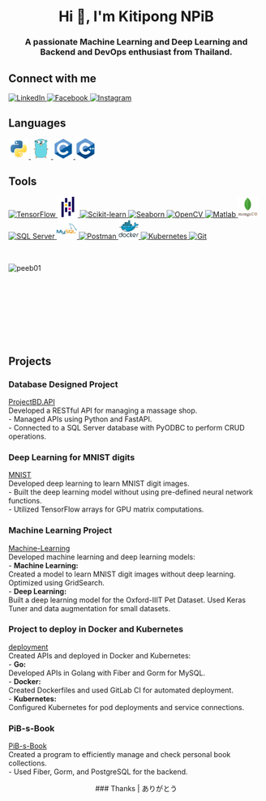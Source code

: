 <!DOCTYPE html>
<html lang="en">
<head>
  <meta charset="UTF-8">
  <meta name="viewport" content="width=device-width, initial-scale=1.0">
  <title>GitHub Profile</title>
</head>
<body>
  <h1 align="center">Hi 👋, I'm Kitipong NPiB</h1>
  <h3 align="center">A passionate Machine Learning and Deep Learning and Backend and DevOps enthusiast from Thailand.</h3>

  <h2>Connect with me</h2>
  <p>
    <a href="https://linkedin.com/in/kitipong-saiyot01" target="_blank">
      <img src="https://raw.githubusercontent.com/rahuldkjain/github-profile-readme-generator/master/src/images/icons/Social/linked-in-alt.svg" alt="LinkedIn" height="30" width="40" />
    </a>
    <a href="https://fb.com/kitipongpeeb.saiyot.1" target="_blank">
      <img src="https://raw.githubusercontent.com/rahuldkjain/github-profile-readme-generator/master/src/images/icons/Social/facebook.svg" alt="Facebook" height="30" width="40" />
    </a>
    <a href="https://instagram.com/k_npib" target="_blank">
      <img src="https://raw.githubusercontent.com/rahuldkjain/github-profile-readme-generator/master/src/images/icons/Social/instagram.svg" alt="Instagram" height="30" width="40" />
    </a>
  </p>

  <h2>Languages</h2>
  <p>
    <a href="https://www.python.org" target="_blank">
      <img src="https://raw.githubusercontent.com/devicons/devicon/master/icons/python/python-original.svg" alt="Python" width="40" height="40" />
    </a>
    <a href="https://golang.org" target="_blank">
      <img src="https://raw.githubusercontent.com/devicons/devicon/master/icons/go/go-original.svg" alt="Go" width="40" height="40" />
    </a>
    <a href="https://www.cprogramming.com/" target="_blank">
      <img src="https://raw.githubusercontent.com/devicons/devicon/master/icons/c/c-original.svg" alt="C" width="40" height="40" />
    </a>
    <a href="https://www.w3schools.com/cpp/" target="_blank">
      <img src="https://raw.githubusercontent.com/devicons/devicon/master/icons/cplusplus/cplusplus-original.svg" alt="C++" width="40" height="40" />
    </a>
  </p>

  <h2>Tools</h2>
  <p>
    <a href="https://www.tensorflow.org" target="_blank">
      <img src="https://www.vectorlogo.zone/logos/tensorflow/tensorflow-icon.svg" alt="TensorFlow" width="40" height="40" />
    </a>
    <a href="https://pandas.pydata.org/" target="_blank">
      <img src="https://raw.githubusercontent.com/devicons/devicon/2ae2a900d2f041da66e950e4d48052658d850630/icons/pandas/pandas-original.svg" alt="Pandas" width="40" height="40" />
    </a>
    <a href="https://scikit-learn.org/" target="_blank">
      <img src="https://upload.wikimedia.org/wikipedia/commons/0/05/Scikit_learn_logo_small.svg" alt="Scikit-learn" width="40" height="40" />
    </a>
    <a href="https://seaborn.pydata.org/" target="_blank">
      <img src="https://seaborn.pydata.org/_images/logo-mark-lightbg.svg" alt="Seaborn" width="40" height="40" />
    </a>
    <a href="https://opencv.org/" target="_blank">
      <img src="https://www.vectorlogo.zone/logos/opencv/opencv-icon.svg" alt="OpenCV" width="40" height="40" />
    </a>
    <a href="https://www.mathworks.com/" target="_blank">
      <img src="https://upload.wikimedia.org/wikipedia/commons/2/21/Matlab_Logo.png" alt="Matlab" width="40" height="40" />
    </a>
    <a href="https://www.mongodb.com/" target="_blank">
      <img src="https://raw.githubusercontent.com/devicons/devicon/master/icons/mongodb/mongodb-original-wordmark.svg" alt="MongoDB" width="40" height="40" />
    </a>
    <a href="https://www.microsoft.com/en-us/sql-server" target="_blank">
      <img src="https://www.svgrepo.com/show/303229/microsoft-sql-server-logo.svg" alt="SQL Server" width="40" height="40" />
    </a>
    <a href="https://www.mysql.com/" target="_blank">
      <img src="https://raw.githubusercontent.com/devicons/devicon/master/icons/mysql/mysql-original-wordmark.svg" alt="MySQL" width="40" height="40" />
    </a>
    <a href="https://postman.com" target="_blank">
      <img src="https://www.vectorlogo.zone/logos/getpostman/getpostman-icon.svg" alt="Postman" width="40" height="40" />
    </a>
    <a href="https://www.docker.com/" target="_blank">
      <img src="https://raw.githubusercontent.com/devicons/devicon/master/icons/docker/docker-original-wordmark.svg" alt="Docker" width="40" height="40" />
    </a>
    <a href="https://kubernetes.io" target="_blank">
      <img src="https://www.vectorlogo.zone/logos/kubernetes/kubernetes-icon.svg" alt="Kubernetes" width="40" height="40" />
    </a>
    <a href="https://git-scm.com/" target="_blank">
      <img src="https://www.vectorlogo.zone/logos/git-scm/git-scm-icon.svg" alt="Git" width="40" height="40" />
    </a>
  </p>
  <br>
    <p><img align="center" src="https://github-readme-stats.vercel.app/api/top-langs?username=peeb01&show_icons=true&locale=en&layout=compact&hide=Jupyter%20Notebook,HTML" alt="peeb01" /></p>
  <br>
  <br>
  <br>
  <br>
  <br>
  <br>
  <br>
  <h2>Projects</h2>

  <h3>Database Designed Project</h3>
  <p>
    <a href="https://github.com/peeb01/ProjectBD.API" target="_blank">ProjectBD.API</a><br>
    Developed a RESTful API for managing a massage shop.<br>
    - Managed APIs using Python and FastAPI.<br>
    - Connected to a SQL Server database with PyODBC to perform CRUD operations.<br>
  </p>

  <h3>Deep Learning for MNIST digits</h3>
  <p>
    <a href="https://github.com/peeb01/MNIST" target="_blank">MNIST</a><br>
    Developed deep learning to learn MNIST digit images.<br>
    - Built the deep learning model without using pre-defined neural network functions.<br>
    - Utilized TensorFlow arrays for GPU matrix computations.<br>
  </p>

  <h3>Machine Learning Project</h3>
  <p>
    <a href="https://github.com/peeb01/Machine-Learning" target="_blank">Machine-Learning</a><br>
    Developed machine learning and deep learning models:<br>
    - <b>Machine Learning:</b><br>
      Created a model to learn MNIST digit images without deep learning. Optimized using GridSearch.<br>
    - <b>Deep Learning:</b><br>
      Built a deep learning model for the Oxford-IIIT Pet Dataset. Used Keras Tuner and data augmentation for small datasets.<br>
  </p>

  <h3>Project to deploy in Docker and Kubernetes</h3>
  <p>
    <a href="https://github.com/peeb01/deployment" target="_blank">deployment</a><br>
    Created APIs and deployed in Docker and Kubernetes:<br>
    - <b>Go:</b><br>
      Developed APIs in Golang with Fiber and Gorm for MySQL.<br>
    - <b>Docker:</b><br>
      Created Dockerfiles and used GitLab CI for automated deployment.<br>
    - <b>Kubernetes:</b><br>
      Configured Kubernetes for pod deployments and service connections.<br>
  </p>

  <h3>PiB-s-Book</h3>
  <p>
    <a href="https://github.com/peeb01/PiB-s-Book" target="_blank">PiB-s-Book</a><br>
    Created a program to efficiently manage and check personal book collections.<br>
    - Used Fiber, Gorm, and PostgreSQL for the backend.<br>
  </p>



  <p align="center">### Thanks | ありがとう</p>
</body>
</html>
